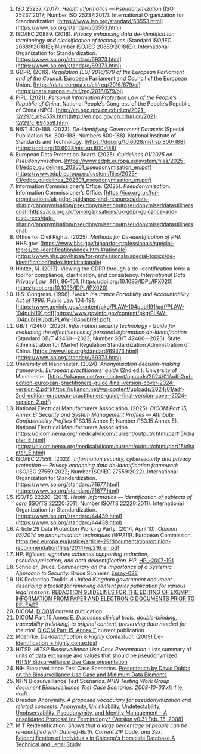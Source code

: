 <!-- Note leveraging markdown auto-numbering. Thus we can rearrange these without worrying about the numbered list. -->
<!-- Note using html <a> to create anchors. Thus having compact and consistant anchors -->

1. <a name="ISO25237"></a>ISO 25237. (2017). *Health informatics — Pseudonymization* (ISO 25237:2017; Number ISO 25237:2017). International Organization for Standardization. [https://www.iso.org/standard/63553.html](https://www.iso.org/standard/63553.html)
1. <a name="ISO20889"></a>ISO/IEC 20889. (2018). *Privacy enhancing data de-identification terminology and classification of techniques* (Standard ISO/IEC 20889:2018(E); Number ISO/IEC 20889:2018(E)). International Organization for Standardization. [https://www.iso.org/standard/69373.html](https://www.iso.org/standard/69373.html)
1. <a name="GDPR2016a"></a>GDPR. (2016). *Regulation (EU) 2016/679 of the European Parliament and of the Council*. European Parliament and Council of the European Union. [https://data.europa.eu/eli/reg/2016/679/oj](https://data.europa.eu/eli/reg/2016/679/oj)
1. <a name="PIPL2021"></a>PIPL. (2021). *Personal Information Protection Law of the People’s Republic of China*. National People’s Congress of the People’s Republic of China (NPC). [http://en.npc.gov.cn.cdurl.cn/2021-12/29/c_694559.htm](http://en.npc.gov.cn.cdurl.cn/2021-12/29/c_694559.htm)
1. <a name="NIST_SP_800-188_2023"></a>NIST 800-188. (2023). *De-identifying Government Datasets* (Special Publication No. 800-188; Numbers 800-188). National Institute of Standards and Technology. [https://doi.org/10.6028/nist.sp.800-188](https://doi.org/10.6028/nist.sp.800-188)
1. <a name="edpb2025"></a>European Data Protection Board. (2025). *Guidelines 01/2025 on Pseudonymisation*. [https://www.edpb.europa.eu/system/files/2025-01/edpb_guidelines_202501_pseudonymisation_en.pdf](https://www.edpb.europa.eu/system/files/2025-01/edpb_guidelines_202501_pseudonymisation_en.pdf)
1. <a name="ICO2025"></a>Information Commissioner’s Office. (2025). *Pseudonymisation*. Information Commissioner’s Office. [https://ico.org.uk/for-organisations/uk-gdpr-guidance-and-resources/data-sharing/anonymisation/pseudonymisation/#pseudonymiseddatastillpersonal](https://ico.org.uk/for-organisations/uk-gdpr-guidance-and-resources/data-sharing/anonymisation/pseudonymisation/#pseudonymiseddatastillpersonal)
1. <a name="ocr2025"></a>Office for Civil Rights. (2025). *Methods for De-identification of PHI*. HHS.gov. [https://www.hhs.gov/hipaa/for-professionals/special-topics/de-identification/index.html#rationale](https://www.hhs.gov/hipaa/for-professionals/special-topics/de-identification/index.html#rationale)
1. <a name="Hintze_2017"></a>Hintze, M. (2017). Viewing the GDPR through a de-identification lens: a tool for compliance, clarification, and consistency. *International Data Privacy Law*, *8*(1), 86–101. [https://doi.org/10.1093/IDPL/IPX020](https://doi.org/10.1093/IDPL/IPX020)
1. <a name="HIPAA1996"></a>U.S. Congress. (1996). *Health Insurance Portability and Accountability Act of 1996*. Public Law 104-191. [https://www.govinfo.gov/content/pkg/PLAW-104publ191/pdf/PLAW-104publ191.pdf](https://www.govinfo.gov/content/pkg/PLAW-104publ191/pdf/PLAW-104publ191.pdf)
1. <a name="GB/T_42460_2023"></a>GB/T 42460. (2023). *Information security technology - Guide for evaluating the effectiveness of personal information de-identification* (Standard GB/T 42460—2023; Number GB/T 42460—2023). State Administration for Market Regulation Standardization Administration of China. [https://www.iso.org/standard/69373.html](https://www.iso.org/standard/69373.html)
1. <a name="UKAN2024"></a>University of Manchester. (2024). *Anonymisation decision-making framework: European practitioners’ guide* (2nd ed.). University of Manchester. [https://ukanon.net/wp-content/uploads/2024/01/adf-2nd-edition-european-practitioners-guide-final-version-cover-2024-version-2.pdf](https://ukanon.net/wp-content/uploads/2024/01/adf-2nd-edition-european-practitioners-guide-final-version-cover-2024-version-2.pdf)
1. <a name="DICOMPart15AnnexE"></a>National Electrical Manufacturers Association. (2025). *DICOM Part 15, Annex E: Security and System Management Profiles — Attribute Confidentiality Profiles* (PS3.15 Annex E; Number PS3.15 Annex E). National Electrical Manufacturers Association. [https://dicom.nema.org/medical/dicom/current/output/chtml/part15/chapter_E.html](https://dicom.nema.org/medical/dicom/current/output/chtml/part15/chapter_E.html)
1. <a name="ISOIEC27559"></a>ISO/IEC 27559. (2022). *Information security, cybersecurity and privacy protection — Privacy enhancing data de-identification framework* (ISO/IEC 27559:2022; Number ISO/IEC 27559:2022). International Organization for Standardization. [https://www.iso.org/standard/71677.html](https://www.iso.org/standard/71677.html)
1. <a name="ISO22220"></a>ISO/TS 22220. (2011). *Health informatics — Identification of subjects of care* (ISO/TS 22220:2011; Number ISO/TS 22220:2011). International Organization for Standardization. [https://www.iso.org/standard/44439.html](https://www.iso.org/standard/44439.html)
1. <a name="Article29WP2014"></a>Article 29 Data Protection Working Party. (2014, April 10). *Opinion 05/2014 on anonymisation techniques (WP216)*. European Commission. https://ec.europa.eu/justice/article-29/documentation/opinion-recommendation/files/2014/wp216_en.pdf
1. <a name="HPL-2007-191"></a>HP. *Efficient signature schemes supporting redaction, pseudonymization, and data deidentification.* *HP.* [HPL-2007-191](http://hpl.hp.com/techreports/2007/HPL-2007-191.pdf)
1. <a name="Schneier-Essay-028"></a>Schneier, Bruce. *Commentary on the Importance of a Systemic Approach to Security.* Bruce Schneier. [Essay-028](http://www.schneier.com/essay-028.html)
1. <a name="UK_REDACTION"></a>UK Redaction Toolkit. *A United Kingdom government document describing a toolkit for removing content prior publication for various legal reasons.* [REDACTION GUIDELINES FOR THE EDITING OF EXEMPT INFORMATION FROM PAPER AND ELECTRONIC DOCUMENTS PRIOR TO RELEASE](http://www.nationalarchives.gov.uk/documents/information-management/redaction_toolkit.pdf)
1. <a name="DICOM"></a>DICOM. [DICOM](https://www.dicomstandard.org/current) current publication
1. <a name="DICOM-part-15-annex-e"></a>DICOM Part 15 Annex E. *Discusses clinical trials, double-blinding, traceability (relinking) to original content, preserving data needed for the trial.* [DICOM Part 15, Annex E](https://dicom.nema.org/medical/dicom/current/output/chtml/part15/chapter_E.html) current publication
1. <a name="MOEHRKE_CONTEXT"></a>Moehrke. *De-Identification is Highly Contextual*. (2009) [De-Identification is highly contextual](http://healthcaresecprivacy.blogspot.com/2009/10/de-identification-is-highly-contextual.html)
1. <a name="HITSP_BIO"></a>HITSP. *HITSP Biosurveillance Use Case Presentation*. Lists summary of units of data exchange and values that should be pseudonymized. [HITSP Biosurveillance Use Case presentation](http://hitsp.wikispaces.com/Biosurveillance+Use+Case)
1. <a name="NIH_DOBBS"></a>NIH Biosurveillance Test Case Scenarios. [Presentation by David Dobbs on the Biosurveillance Use Case and Minimum Data Elements](http://www.ncbi.nlm.nih.gov/pmc/articles/PMC2995626/)
1. <a name="NIH_BIO"></a>NHN Biosurveillance Test Scenarios. *NHN Testing Work Group document *Biosurveillance Test Case Scenarios*. 2008-10-03.xls* file, draft. 
1. <a name="DRESDEN_ANONYMITY"></a>Dresden Anonymity. *A proposed vocabulary for pseudonymization and related concepts*. [Anonymity, Unlinkability, Undetectability, Unobservability, Pseudonymity, and Identity Management – A onsolidated Proposal for Terminology* (Version v0.31 Feb. 15, 2008)](http://dud.inf.tu-dresden.de/literatur/Anon_Terminology_v0.31.pdf)
1. <a name="MIT_REID"></a>MIT Reidentification. *Shows that a large percentage of people can be re-identified with Date-of-Birth, Current ZIP Code, and Sex*. [Reidentification of Individuals in Chicago's Homicide Database A Technical and Legal Study](http://web.mit.edu/sem083/www/assignments/reidentification.html#_Toc354562093)

